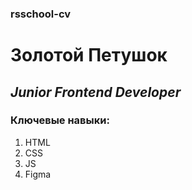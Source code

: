 ### rsschool-cv
# **Золотой Петушок**
## *Junior Frontend Developer*
### Ключевые навыки:
1. HTML
1. CSS
1. JS
1. Figma